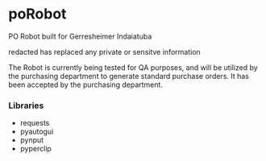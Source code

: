 # poRobot
PO Robot built for Gerresheimer Indaiatuba

redacted has replaced any private or sensitve information 

The Robot is currently being tested for QA purposes, and will be utilized by the purchasing department to generate standard purchase orders.
It has been accepted by the purchasing department.

### Libraries
<ul>
  <li>requests</li>
  <li>pyautogui</li>
  <li>pynput</li>
  <li>pyperclip</li>
</ul>

